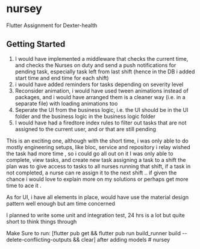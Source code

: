 # nursey

Flutter Assignment for Dexter-health

## Getting Started

1. I would have implemented a middleware that checks the current time, and checks the Nurses on duty
and send a push notifications for pending task, especially task left from last shift (hence in the DB i added start time and end time for each shift)
2. i would have added reminders for tasks depending on severity level
3. Reconsider animation, i would have used tween animations instead of packages, and i would
have arranged them is a cleaner way (i.e. in a separate file) with loading animations too
4. Seperate the UI from the business logic, i.e. the UI should be in the UI folder and the business logic in the business logic folder
5. I would have had a firedtore index rules to filter out tasks that are not assigned to the current user, and or that are still pending

This is an exciting one, 
although with the short time, i was only able to do mostly engineering setups, like bloc, service and repository
i relay wished the task had more time , so i could go all out on it
I was only able to complete, view tasks, and create new task assigning a task to a shift
the plan was to give access to tasks to all nurses running that shift,
if a task in not completed, a nurse can re assign it to the next shift
.. if given the chance i would love to explain more on my solutions
or perhaps get more time to ace it .

As for UI, i have all elements in place, would have use the material design pattern well enough
but am time concerned 

I planned to write some unit and integration test, 24 hrs is a lot but quite short to think
things through

Make Sure to run:
[flutter pub get && flutter pub run build_runner build --delete-conflicting-outputs && clear] after adding models # nursey
